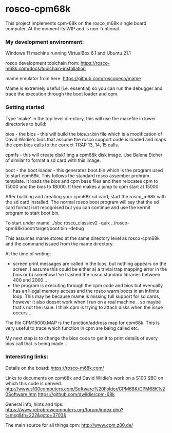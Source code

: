 # rosco-cpm68k

This project implements cpm-68k on the rosco_m68k single board computer.  At the moment its WIP and is non-funtional.

### My development environment:
Windows 11 machine running VirtualBox 6.1 and Ubuntu 21.1

rosco development toolchain from: https://rosco-m68k.com/docs/toolchain-installation

mame emulator from here: https://github.com/roscopeco/mame

Mame is extremely useful (i.e. essential) so you can run the debugger and trace the execution through the boot loader and cpm.


### Getting started
Type 'make' in the top level directory, this will use the makefile in lower directories to build:

bios - the bios - this will build the bios.sr.bin file which is a modification of David Wildie's bios that assume the rosco support code is loaded and maps the cpm bios calls to the correct TRAP 13, 14, 15 calls.

cpmfs - this will create disk1.img a cpm68k disk image.  Use Balena Etcher of similar to format a sd card with this image.

boot - the boot loader - this generates boot.bin which is the program used to start cpm68k.  This follows the standard rosco assember prohram template.  It loads the bios and cpm base files and then relocates cpm to 15000 and the bios to 1B000.  It then makes a jump to cpm start at 15000

After building and creating your cpm68k sd card, start the rosco_m68k with the sd card installed.  The normal rosco boot program will say that the sd card format isnt recognised but you can continue and use the kermit program to start boot.bin.

To start under mame: ./sbc rosco_classicv2 -quik ../rosco-cpm68k/boot/target/boot.bin -debug

This assumes mame stored at the same directory level as rosco-cpm68k and the command issued from the mame directory.

At the time of writing:
- screen print messages are called in the bios, but nothing appears on the screen.  I assume this could be either a) a trivial trap mapping error in the bios or b) somehow I've trashed the rosco standard libraries between 400 and 2000 ..
- the program is executing through the cpm code and bios but evenually has an illegal memory access and the rosco warm boots in an infinite loop.  This may be because mame is missing full support for sd cards, however it also doesnt work when I run on a real machine .. so maybe that's not the issue. I think cpm is trying to attach disks when the issue occurs ..

The file CPM15000.MAP is the function/address map for cpm68k.  This is very useful to trace which function in cpm are being called etc.


My next step is to change the bios code to get it to print details of every bios call that is being made ..

### Interesting links:

Details on the board:
https://rosco-m68k.com/

Links to documents on cpm68k and David Wildie's work on a S100 SBC on which this code is derived.
http://www.s100computers.com/Software%20Folder/CPM68K/CPM68K%20Software.htm
https://github.com/dwildie/cpm-68k

General info, hints and tips:
https://www.retrobrewcomputers.org/forum/index.php?t=msg&th=222&goto=3703&

The main source for all things cpm:
http://www.cpm.z80.de/
